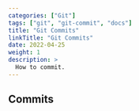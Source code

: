 ```yaml
---
categories: ["Git"]
tags: ["git", "git-commit", "docs"]
title: "Git Commits"
linkTitle: "Git Commits"
date: 2022-04-25
weight: 1
description: >
  How to commit.
---
```



## Commits